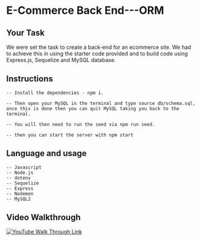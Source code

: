 # E-Commerce Back End---ORM

## Your Task

We were set the task to create a back-end for an ecommerce site. We had to achieve this in using the starter code provided and to build code using Express.js, Sequelize and MySQL database.

## Instructions

```
-- Install the dependencies - npm i.

-- Then open your MySQL in the terminal and type source db/schema.sql, 
once this is done then you can quit MySQL taking you back to the terminal.

-- You will then need to run the seed via npm run seed.

-- then you can start the server with npm start

```
## Language and usage

```
-- Javascript
-- Node.js
-- dotenv
-- Sequelize
-- Express
-- Nodemon
-- MySQL2
```

## Video Walkthrough

[![YouTube Walk Through Link](https://img.youtube.com/vi/Avmd60WrIZ8/0.jpg)](https://www.youtube.com/watch?v=Avmd60WrIZ8)
